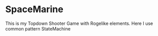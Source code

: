 # SpaceMarine
This is my Topdown Shooter Game with Rogelike elements.
Here I use common pattern StateMachine 
